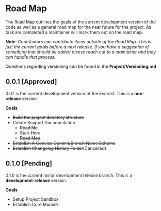 # Road Map

The Road Map outlines the goals of the current development version of the code as well as a general road map for the near future for the project.  As task are completed a maintainer will mark them out on the road map.

**Note**: *Contributors can contribute items outside of the Road Map. This is just the current goals before a next release. If you have a suggestion of something that should be added please reach out to a maintainer and they can handle that process.*

Questions regarding versioning can be found in the **Project/Versioning.md**

## 0.0.1 [Approved]
0.0.1 is the current development version of the *Everest*. This is a **non-release** version.

**Goals**

 - ~~Build the project directory structure~~
 - Create Support Documentation
	 - ~~Read Me~~
	 - ~~Start Here~~
	 - ~~Road Map~~
 - ~~Establish A Concise Commit/Branch Name Scheme~~
 - ~~Establish Changelog History Folder~~(Cancelled)

## 0.1.0 [Pending]
0.1.0 is the current minor development release branch. This is a **development-release** version.

**Goals**

 - Setup Project Sandbox
 - Establish Core Module